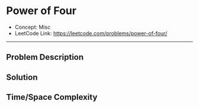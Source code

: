 # Power of Four

- Concept: Misc
- LeetCode Link: https://leetcode.com/problems/power-of-four/

---

## Problem Description

## Solution

## Time/Space Complexity

